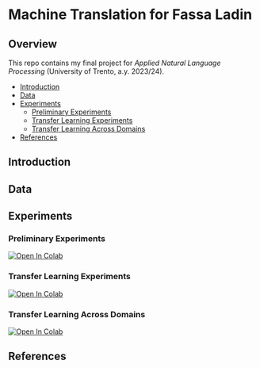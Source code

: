 # Machine Translation for Fassa Ladin

## Overview
This repo contains my final project for _Applied Natural Language Processing_ (University of Trento, a.y. 2023/24).

- [Introduction](#introduction)
- [Data](#data)
- [Experiments](#experiments)
  - [Preliminary Experiments](#preliminary-experiments)
  - [Transfer Learning Experiments](#transfer-learning-experiments)
  - [Transfer Learning Across Domains](#transfer-learning-experiments)
- [References](#references)

## Introduction

## Data

## Experiments

### Preliminary Experiments
<a target="_blank" href="https://colab.research.google.com/github/jo-valer/ladin-lm/blob/main/preliminary.ipynb">
  <img src="https://colab.research.google.com/assets/colab-badge.svg" alt="Open In Colab"/>
</a>

### Transfer Learning Experiments
<a target="_blank" href="https://colab.research.google.com/github/jo-valer/ladin-lm/blob/main/finetune.ipynb">
  <img src="https://colab.research.google.com/assets/colab-badge.svg" alt="Open In Colab"/>
</a>

### Transfer Learning Across Domains
<a target="_blank" href="https://colab.research.google.com/github/jo-valer/ladin-lm/blob/main/evaluate.ipynb">
  <img src="https://colab.research.google.com/assets/colab-badge.svg" alt="Open In Colab"/>
</a>

## References

